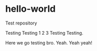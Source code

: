 # hello-world
Test repository

Testing Testing 1 2 3
Testing Testing.

Here we go testing bro.
Yeah. Yeah yeah!

